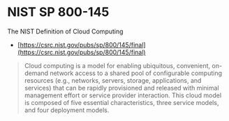 # NIST SP 800-145

The NIST Definition of Cloud Computing

- [https://csrc.nist.gov/pubs/sp/800/145/final](https://csrc.nist.gov/pubs/sp/800/145/final)

> Cloud computing is a model for enabling ubiquitous, convenient, on-demand network access to a shared pool of configurable computing resources (e.g., networks, servers, storage, applications, and services) that can be rapidly provisioned and released with minimal management effort or service provider interaction. This cloud model is composed of five essential characteristics, three service models, and four deployment models.
